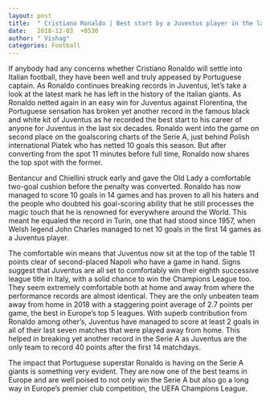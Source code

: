 ```yaml
---
layout: post
title:  " Cristiano Ronaldo | Best start by a Juventus player in the last 60 years."
date:   2018-12-03  +0530
author: " Vishag"
categories: Football
--- 
```

If anybody had any concerns whether Cristiano Ronaldo will settle into Italian football, they have been well and truly appeased by Portuguese captain. As Ronaldo continues breaking records in Juventus, let’s take a look at the latest mark he has left in the history of the Italian giants. 
As Ronaldo netted again in an easy win for Juventus against Florentina, the Portuguese sensation has broken yet another record in the famous black and white kit of Juventus as he recorded the best start to his career of anyone for Juventus in the last six decades. Ronaldo went into the game on second place on the goalscoring charts of the Serie A, just behind Polish international Piatek who has netted 10 goals this season. But after converting from the spot 11 minutes before full time, Ronaldo now shares the top spot with the former. 

Bentancur and Chiellini struck early and gave the Old Lady a comfortable two-goal cushion before the penalty was converted. Ronaldo has now managed to score 10 goals in 14 games and has proven to all his haters and the people who doubted his goal-scoring ability that he still processes the magic touch that he is renowned for everywhere around the World. This meant he equaled the record in Turin, one that had stood since 1957, when Welsh legend John Charles managed to net 10 goals in the first 14 games as a Juventus player. 

The comfortable win means that Juventus now sit at the top of the table 11 points clear of second-placed Napoli who have a game in hand. Signs suggest that Juventus are all set to comfortably win their eighth successive league title in Italy, with a solid chance to win the Champions League too. They seem extremely comfortable both at home and away from where the performance records are almost identical. They are the only unbeaten team away from home in 2018 with a staggering point average of 2.7 points per game, the best in Europe’s top 5 leagues. With superb contribution from Ronaldo among other’s, Juventus have managed to score at least 2 goals in all of their last seven matches that were played away from home. This helped in breaking yet another record in the Serie A as Juventus are the only team to record 40 points after the first 14 matchdays. 

The impact that Portuguese superstar Ronaldo is having on the Serie A giants is something very evident. They are now one of the best teams in Europe and are well poised to not only win the Serie A but also go a long way in Europe’s premier club competition, the UEFA Champions League. 